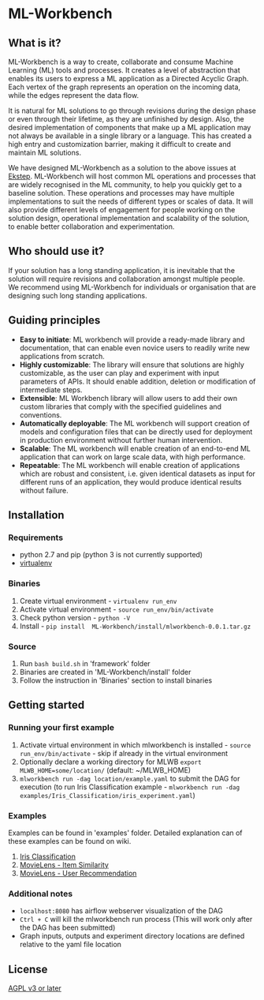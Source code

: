 # ML-Workbench

## What is it?
ML-Workbench is a way to create, collaborate and consume Machine Learning (ML) tools and processes. It creates a level of abstraction that enables its users to express a ML application as a Directed Acyclic Graph. Each vertex of the graph represents an operation on the incoming data, while the edges represent the data flow.

It is natural for ML solutions to go through revisions during the design phase or even through their lifetime, as they are unfinished by design. Also, the desired implementation of components that make up a ML application may not always be available in a single library or a language. This has created a high entry and customization barrier, making it difficult to create and maintain ML solutions.

We have designed ML-Workbench as a solution to the above issues at [Ekstep](https://ekstep.org/). ML-Workbench will host common ML operations and processes that are widely recognised in the ML community, to help you quickly get to a baseline solution. These operations and processes may have multiple implementations to suit the needs of different types or scales of data. It will also provide different levels of engagement for people working on the solution design, operational implementation and scalability of the solution, to enable better collaboration and experimentation.

## Who should use it?
If your solution has a long standing application, it is inevitable that the solution will require revisions and collaboration amongst multiple people. We recommend using ML-Workbench for individuals or organisation that are designing such long standing applications.

## Guiding principles
* **Easy to initiate**: ML workbench will provide a ready-made library and documentation, that can enable even novice users to readily write new applications from scratch. 
* **Highly customizable**: The library will ensure that solutions are highly customizable, as the user can play and experiment with input parameters of APIs. It should enable addition, deletion or modification of intermediate steps.
* **Extensible**: ML Workbench library will allow users to add their own custom libraries that comply with the specified guidelines and conventions.
* **Automatically deployable**: The ML workbench will support creation of models and configuration files that can be directly used for deployment in production environment without further human intervention.
* **Scalable**: The ML workbench will enable creation of an end-to-end ML application that can work on large scale data, with high performance.
* **Repeatable**: The ML workbench will enable creation of applications which are robust and consistent, i.e. given identical datasets as input for different runs of an application, they would produce identical results without failure.

## Installation

### Requirements
- python 2.7 and pip (python 3 is not currently supported)
- [virtualenv](https://virtualenv.pypa.io/en/stable/installation/)

### Binaries
1. Create virtual environment - `virtualenv run_env`
2. Activate virtual environment - `source run_env/bin/activate`
3. Check python version - `python -V`
4. Install - `pip install  ML-Workbench/install/mlworkbench-0.0.1.tar.gz`

### Source
1. Run `bash build.sh` in 'framework' folder
2. Binaries are created in 'ML-Workbench/install' folder
3. Follow the instruction in 'Binaries' section to install binaries

## Getting started

### Running your first example
1. Activate virtual environment in which mlworkbench is installed - `source run_env/bin/activate` - skip if already in the virtual environment
2. Optionally declare a working directory for MLWB  `export MLWB_HOME=some/location/` (default: ~/MLWB_HOME)
3. `mlworkbench run -dag location/example.yaml` to submit the DAG for execution (to run Iris Classification example -  `mlworkbench run -dag examples/Iris_Classification/iris_experiment.yaml`)


### Examples
Examples can be found in 'examples' folder. Detailed explanation can of these examples can be found on wiki.

1. [Iris Classification](https://github.com/ekstep/ML-Workbench/wiki/Tutorial-1:-Iris-Classification)
2. [MovieLens - Item Similarity](https://github.com/ekstep/ML-Workbench/wiki/Tutorial-2:-MovieLens---Item-Item-Similarity)
3. [MovieLens - User Recommendation](https://github.com/ekstep/ML-Workbench/wiki/Tutorial-3:-MovieLens---User-Recommendation)


### Additional notes
+ `localhost:8080` has airflow webserver visualization of the DAG
+ `Ctrl + C` will kill the mlworkbench run process (This will work only after the DAG has been submitted)  
+ Graph inputs, outputs and experiment directory locations are defined relative to the yaml file location

## License

[AGPL v3 or later](LICENCE)



